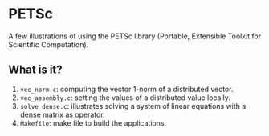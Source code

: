 # PETSc
A few illustrations of using the PETSc library (Portable, Extensible
Toolkit for Scientific Computation).

## What is it?
1. `vec_norm.c`: computing the vector 1-norm of a distributed vector.
1. `vec_assembly.c`: setting the values of a distributed value locally.
1. `solve_dense.c`: illustrates solving a system of linear equations
    with a dense matrix as operator.
1. `Makefile`: make file to build the applications.
